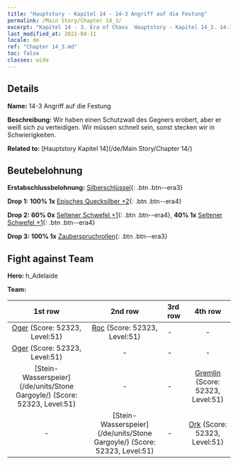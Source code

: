 ```yaml
---
title: "Hauptstory - Kapitel 14 - 14-3 Angriff auf die Festung"
permalink: /Main Story/Chapter 14_3/
excerpt: "Kapitel 14 - 3. Era of Chaos  Hauptstory - Kapitel 14_3. 14-3 Angriff auf die Festung"
last_modified_at: 2021-04-11
locale: de
ref: "Chapter 14_3.md"
toc: false
classes: wide
---
```


## Details

 **Name:** 14-3 Angriff auf die Festung

 **Beschreibung:** Wir haben einen Schutzwall des Gegners erobert, aber er weiß sich zu verteidigen. Wir müssen schnell sein, sonst stecken wir in Schwierigkeiten.

 **Related to:** [Hauptstory Kapitel 14](/de/Main Story/Chapter 14/)

## Beutebelohnung

 **Erstabschlussbelohnung:** [Silberschlüssel](/de/Items/con_693/){: .btn .btn--era3}

 **Drop 1:** **100% 1x** [Episches Quecksilber +2](/de/Items/mat_49/){: .btn .btn--era4}

 **Drop 2:** **60% 0x** [Seltener Schwefel +1](/de/Items/mat_43/){: .btn .btn--era4}, **40% 1x** [Seltener Schwefel +1](/de/Items/mat_43/){: .btn .btn--era4}

 **Drop 3:** **100% 1x** [Zauberspruchrollen](/de/Items/con_694/){: .btn .btn--era3}


## Fight against Team
 **Hero:** h_Adelaide

 **Team:**


  | 1st row | 2nd row | 3rd row | 4th row |
  |:----:|:----:|:----|:----:|
  | [Oger](/de/units/Ogre/) (Score: 52323, Level:51)  | [Roc](/de/units/Roc/) (Score: 52323, Level:51)  | - | - |
  | [Oger](/de/units/Ogre/) (Score: 52323, Level:51)  | - | - | - |
  | [Stein-Wasserspeier](/de/units/Stone Gargoyle/) (Score: 52323, Level:51)  | - | - | [Gremlin](/de/units/Gremlin/) (Score: 52323, Level:51)  |
  | - | [Stein-Wasserspeier](/de/units/Stone Gargoyle/) (Score: 52323, Level:51)  | - | [Ork](/de/units/Orc/) (Score: 52323, Level:51)  |


